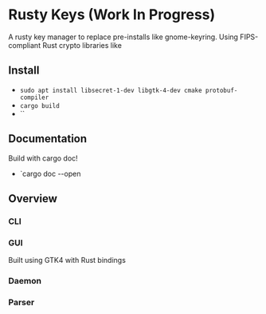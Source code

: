 # Rusty Keys (Work In Progress)
A rusty key manager to replace pre-installs like gnome-keyring. 
Using FIPS-compliant Rust crypto libraries like 

## Install 
- `sudo apt install libsecret-1-dev libgtk-4-dev cmake protobuf-compiler`
- `cargo build`
- ``

## Documentation 
Build with cargo doc! 
- `cargo doc --open 

## Overview 
### CLI

### GUI 
Built using GTK4 with Rust bindings 

### Daemon

### Parser 